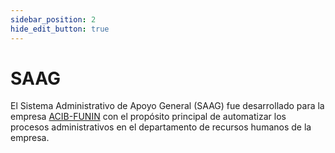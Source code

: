 ```yaml
---
sidebar_position: 2
hide_edit_button: true
---
```


# SAAG

El Sistema Administrativo de Apoyo General (SAAG) fue desarrollado para la empresa [ACIB-FUNIN](https://acibfunin.com/) con el propósito principal de automatizar los procesos administrativos en el departamento de recursos humanos de la empresa.


